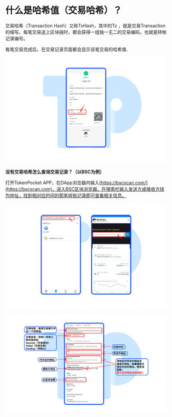 # 什么是哈希值（交易哈希）？

交易哈希（Transaction Hash）又称TxHash，其中的Tx ，就是交易Transaction 的缩写。每笔交易送上区块链时，都会获得一组独一无二的交易编码，也就是转帐记录编号。

每笔交易完成后，在交易记录页面都会显示该笔交易的哈希值.

![](<../../.gitbook/assets/Group 18902.png>)

**没有交易哈希怎么查询交易记录？（以BSC为例）**

打开TokenPocket APP，在DApp浏览器内输入[https://bscscan.com/](https://bscscan.com)，进入BSC区块浏览器。在搜索栏输入发送方或接收方钱包地址，找到相对应时间的那笔转账记录即可查看相关信息。

![](<../../.gitbook/assets/Group 18894.png>)

![](<../../.gitbook/assets/Group 18900.png>)
